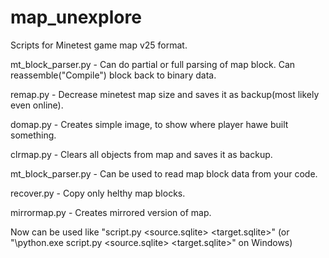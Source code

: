 map_unexplore
=============

Scripts for Minetest game map v25 format.

mt_block_parser.py - Can do partial or full parsing of map block. Can reassemble("Compile") block back to binary data.


remap.py - Decrease minetest map size and saves it as backup(most likely even online).

domap.py - Creates simple image, to show where player hawe built something.

clrmap.py - Clears all objects from map and saves it as backup.

mt_block_parser.py - Can be used to read map block data from your code.

recover.py - Copy only helthy map blocks.

mirrormap.py - Creates mirrored version of map.

Now can be used like "script.py <source.sqlite> <target.sqlite>" (or "<pythonpath>\python.exe script.py <source.sqlite> <target.sqlite>" on Windows)

